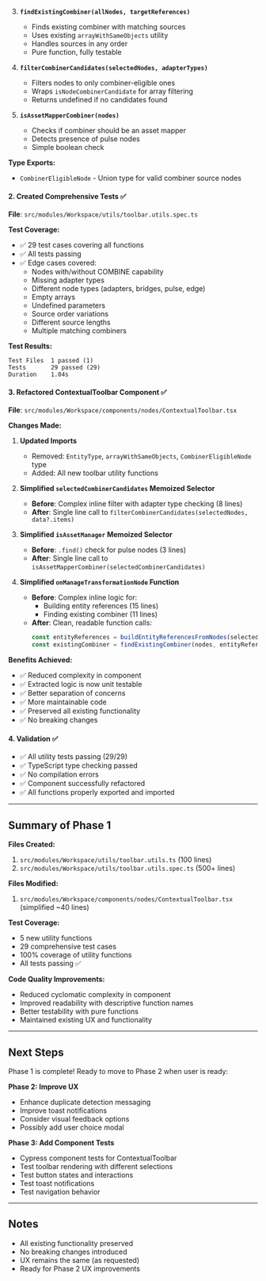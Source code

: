 3. **`findExistingCombiner(allNodes, targetReferences)`**

   - Finds existing combiner with matching sources
   - Uses existing `arrayWithSameObjects` utility
   - Handles sources in any order
   - Pure function, fully testable

4. **`filterCombinerCandidates(selectedNodes, adapterTypes)`**

   - Filters nodes to only combiner-eligible ones
   - Wraps `isNodeCombinerCandidate` for array filtering
   - Returns undefined if no candidates found

5. **`isAssetMapperCombiner(nodes)`**
   - Checks if combiner should be an asset mapper
   - Detects presence of pulse nodes
   - Simple boolean check

**Type Exports:**

- `CombinerEligibleNode` - Union type for valid combiner source nodes

#### 2. Created Comprehensive Tests ✅

**File**: `src/modules/Workspace/utils/toolbar.utils.spec.ts`

**Test Coverage:**

- ✅ 29 test cases covering all functions
- ✅ All tests passing
- ✅ Edge cases covered:
  - Nodes with/without COMBINE capability
  - Missing adapter types
  - Different node types (adapters, bridges, pulse, edge)
  - Empty arrays
  - Undefined parameters
  - Source order variations
  - Different source lengths
  - Multiple matching combiners

**Test Results:**

```
Test Files  1 passed (1)
Tests       29 passed (29)
Duration    1.04s
```

#### 3. Refactored ContextualToolbar Component ✅

**File**: `src/modules/Workspace/components/nodes/ContextualToolbar.tsx`

**Changes Made:**

1. **Updated Imports**

   - Removed: `EntityType`, `arrayWithSameObjects`, `CombinerEligibleNode` type
   - Added: All new toolbar utility functions

2. **Simplified `selectedCombinerCandidates` Memoized Selector**

   - **Before**: Complex inline filter with adapter type checking (8 lines)
   - **After**: Single line call to `filterCombinerCandidates(selectedNodes, data?.items)`

3. **Simplified `isAssetManager` Memoized Selector**

   - **Before**: `.find()` check for pulse nodes (3 lines)
   - **After**: Single line call to `isAssetMapperCombiner(selectedCombinerCandidates)`

4. **Simplified `onManageTransformationNode` Function**
   - **Before**: Complex inline logic for:
     - Building entity references (15 lines)
     - Finding existing combiner (11 lines)
   - **After**: Clean, readable function calls:
     ```typescript
     const entityReferences = buildEntityReferencesFromNodes(selectedCombinerCandidates)
     const existingCombiner = findExistingCombiner(nodes, entityReferences)
     ```

**Benefits Achieved:**

- ✅ Reduced complexity in component
- ✅ Extracted logic is now unit testable
- ✅ Better separation of concerns
- ✅ More maintainable code
- ✅ Preserved all existing functionality
- ✅ No breaking changes

#### 4. Validation ✅

- ✅ All utility tests passing (29/29)
- ✅ TypeScript type checking passed
- ✅ No compilation errors
- ✅ Component successfully refactored
- ✅ All functions properly exported and imported

---

## Summary of Phase 1

**Files Created:**

1. `src/modules/Workspace/utils/toolbar.utils.ts` (100 lines)
2. `src/modules/Workspace/utils/toolbar.utils.spec.ts` (500+ lines)

**Files Modified:**

1. `src/modules/Workspace/components/nodes/ContextualToolbar.tsx` (simplified ~40 lines)

**Test Coverage:**

- 5 new utility functions
- 29 comprehensive test cases
- 100% coverage of utility functions
- All tests passing ✅

**Code Quality Improvements:**

- Reduced cyclomatic complexity in component
- Improved readability with descriptive function names
- Better testability with pure functions
- Maintained existing UX and functionality

---

## Next Steps

Phase 1 is complete! Ready to move to Phase 2 when user is ready:

**Phase 2: Improve UX**

- Enhance duplicate detection messaging
- Improve toast notifications
- Consider visual feedback options
- Possibly add user choice modal

**Phase 3: Add Component Tests**

- Cypress component tests for ContextualToolbar
- Test toolbar rendering with different selections
- Test button states and interactions
- Test toast notifications
- Test navigation behavior

---

## Notes

- All existing functionality preserved
- No breaking changes introduced
- UX remains the same (as requested)
- Ready for Phase 2 UX improvements

